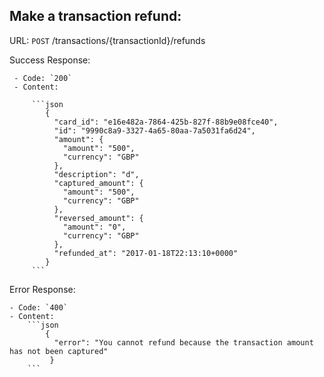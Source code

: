 ##  Make a transaction refund:

URL:
`POST` /transactions/{transactionId}/refunds  
         
 Success Response:
 
     - Code: `200`
     - Content: 
     
         ```json
            {
              "card_id": "e16e482a-7864-425b-827f-88b9e08fce40",
              "id": "9990c8a9-3327-4a65-80aa-7a5031fa6d24",
              "amount": {
                "amount": "500",
                "currency": "GBP"
              },
              "description": "d",
              "captured_amount": {
                "amount": "500",
                "currency": "GBP"
              },
              "reversed_amount": {
                "amount": "0",
                "currency": "GBP"
              },
              "refunded_at": "2017-01-18T22:13:10+0000"
            }
         ```
Error Response:

    - Code: `400`
    - Content: 
        ```json
            {
              "error": "You cannot refund because the transaction amount has not been captured"
             }
        ```
